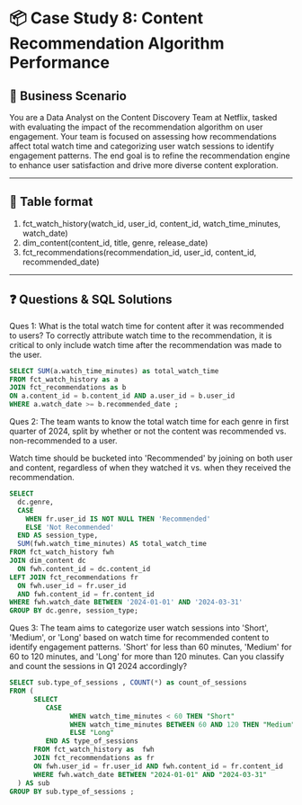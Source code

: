 # 📦 Case Study 8: Content Recommendation Algorithm Performance

## 🧠 Business Scenario

You are a Data Analyst on the Content Discovery Team at Netflix, tasked with evaluating the impact of the recommendation algorithm on user engagement. Your team is focused on assessing how recommendations affect total watch time and categorizing user watch sessions to identify engagement patterns. The end goal is to refine the recommendation engine to enhance user satisfaction and drive more diverse content exploration.

---

## 🧾 Table format 

1. fct_watch_history(watch_id, user_id, content_id, watch_time_minutes, watch_date)
2. dim_content(content_id, title, genre, release_date)
3. fct_recommendations(recommendation_id, user_id, content_id, recommended_date)

---

## ❓ Questions & SQL Solutions

Ques 1: What is the total watch time for content after it was recommended to users? To correctly attribute watch time to the recommendation, it is critical to only include watch time after the recommendation was made to the user.

```sql
SELECT SUM(a.watch_time_minutes) as total_watch_time
FROM fct_watch_history as a
JOIN fct_recommendations as b
ON a.content_id = b.content_id AND a.user_id = b.user_id
WHERE a.watch_date >= b.recommended_date ;

```
Ques 2: The team wants to know the total watch time for each genre in first quarter of 2024, split by whether or not the content was recommended vs. non-recommended to a user.

Watch time should be bucketed into 'Recommended' by joining on both user and content, regardless of when they watched it vs. when they received the recommendation.

```sql
SELECT 
  dc.genre,
  CASE 
    WHEN fr.user_id IS NOT NULL THEN 'Recommended'
    ELSE 'Not Recommended'
  END AS session_type,
  SUM(fwh.watch_time_minutes) AS total_watch_time
FROM fct_watch_history fwh
JOIN dim_content dc 
  ON fwh.content_id = dc.content_id
LEFT JOIN fct_recommendations fr 
  ON fwh.user_id = fr.user_id 
  AND fwh.content_id = fr.content_id
WHERE fwh.watch_date BETWEEN '2024-01-01' AND '2024-03-31'
GROUP BY dc.genre, session_type;

```

Ques 3: The team aims to categorize user watch sessions into 'Short', 'Medium', or 'Long' based on watch time for recommended content to identify engagement patterns.
'Short' for less than 60 minutes, 'Medium' for 60 to 120 minutes, and 'Long' for more than 120 minutes. Can you classify and count the sessions in Q1 2024 accordingly?

```sql
SELECT sub.type_of_sessions , COUNT(*) as count_of_sessions
FROM (
      SELECT 
         CASE 
               WHEN watch_time_minutes < 60 THEN "Short"
               WHEN watch_time_minutes BETWEEN 60 AND 120 THEN "Medium"
               ELSE "Long"
         END AS type_of_sessions
      FROM fct_watch_history as  fwh
      JOIN fct_recommendations as fr
      ON fwh.user_id = fr.user_id AND fwh.content_id = fr.content_id
      WHERE fwh.watch_date BETWEEN "2024-01-01" AND "2024-03-31"
  ) AS sub
GROUP BY sub.type_of_sessions ;

```

